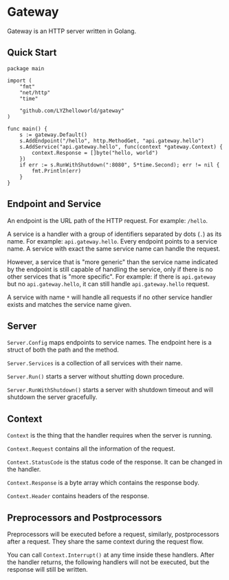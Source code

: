 # Gateway
Gateway is an HTTP server written in Golang.

## Quick Start
```
package main

import (
	"fmt"
	"net/http"
	"time"

	"github.com/LYZhelloworld/gateway"
)

func main() {
	s := gateway.Default()
	s.AddEndpoint("/hello", http.MethodGet, "api.gateway.hello")
	s.AddService("api.gateway.hello", func(context *gateway.Context) {
		context.Response = []byte("hello, world")
	})
	if err := s.RunWithShutdown(":8080", 5*time.Second); err != nil {
		fmt.Println(err)
	}
}
```

## Endpoint and Service
An endpoint is the URL path of the HTTP request. For example: `/hello`.

A service is a handler with a group of identifiers separated by dots (`.`) as its name. For example: `api.gateway.hello`.
Every endpoint points to a service name. A service with exact the same service name can handle the request.

However, a service that is "more generic" than the service name indicated by the endpoint is still capable of handling
the service, only if there is no other services that is "more specific". For example: if there is `api.gateway` but
no `api.gateway.hello`, it can still handle `api.gateway.hello` request.

A service with name `*` will handle all requests if no other service handler exists and matches the service name given.

## Server
`Server.Config` maps endpoints to service names. The endpoint here is a struct of both the path and the method.

`Server.Services` is a collection of all services with their name.

`Server.Run()` starts a server without shutting down procedure.

`Server.RunWithShutdown()` starts a server with shutdown timeout and will shutdown the server gracefully.

## Context
`Context` is the thing that the handler requires when the server is running.

`Context.Request` contains all the information of the request.

`Context.StatusCode` is the status code of the response. It can be changed in the handler.

`Context.Response` is a byte array which contains the response body.

`Context.Header` contains headers of the response.

## Preprocessors and Postprocessors
Preprocessors will be executed before a request, similarly, postprocessors after a request.
They share the same context during the request flow.

You can call `Context.Interrupt()` at any time inside these handlers.
After the handler returns, the following handlers will not be executed, but the response will still be written.
